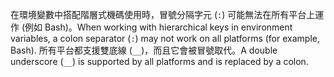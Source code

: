 <span data-ttu-id="b2ca2-101">在環境變數中搭配階層式機碼使用時，冒號分隔字元 (`:`) 可能無法在所有平台上運作 (例如 Bash)。</span><span class="sxs-lookup"><span data-stu-id="b2ca2-101">When working with hierarchical keys in environment variables, a colon separator (`:`) may not work on all platforms (for example, Bash).</span></span> <span data-ttu-id="b2ca2-102">所有平台都支援雙底線 (`__`)，而且它會被冒號取代。</span><span class="sxs-lookup"><span data-stu-id="b2ca2-102">A double underscore (`__`) is supported by all platforms and is replaced by a colon.</span></span>